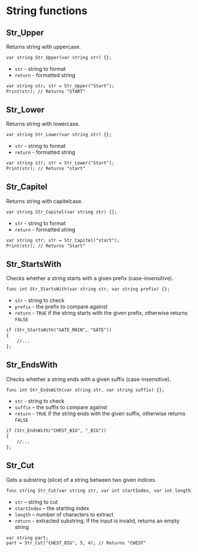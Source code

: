 # String functions

## Str_Upper

Returns string with uppercase.

```dae
var string Str_Upper(var string str) {};
```

- `str` - string to format
- `return` - formatted string

```dae title="Example usage"
var string str; str = Str_Upper("Start");
Print(str); // Returns "START"
```

## Str_Lower

Returns string with lowercase.

```dae
var string Str_Lower(var string str) {};
```

- `str` - string to format
- `return` - formatted string

```dae title="Example usage"
var string str; str = Str_Lower("Start");
Print(str); // Returns "start"
```

## Str_Capitel

Returns string with capitelcase.

```dae
var string Str_Capitel(var string str) {};
```

- `str` - string to format
- `return` - formatted string

```dae title="Example usage"
var string str; str = Str_Capitel("start");
Print(str); // Returns "Start"
```

## Str_StartsWith

Checks whether a string starts with a given prefix (case-insensitive).

```dae
func int Str_StartsWith(var string str, var string prefix) {};
```

- `str` - string to check
- `prefix` - the prefix to compare against
- `return` - `TRUE` if the string starts with the given prefix, otherwise returns `FALSE`

```dae title="Example usage"
if (Str_StartsWith("GATE_MAIN", "GATE"))
{
    //...
};
```

## Str_EndsWith

Checks whether a string ends with a given suffix (case-insensitive).

```dae
func int Str_EndsWith(var string str, var string suffix) {};
```

- `str` - string to check
- `suffix` – the suffix to compare against
- `return` - `TRUE` if the string ends with the given suffix, otherwise returns `FALSE`

```dae title="Example usage"
if (Str_EndsWith("CHEST_BIG", "_BIG"))
{
    //...
};
```

## Str_Cut

Gets a substring (slice) of a string between two given indices.

```dae
func string Str_Cut(var string str, var int startIndex, var int length) {};
```

- `str` – string to cut
- `startIndex` – the starting index
- `length` – number of characters to extract
- `return` - extracted substring. If the input is invalid, returns an empty string

```dae title="Example usage"
var string part;
part = Str_Cut("CHEST_BIG", 5, 4); // Returns "CHEST"
```
